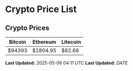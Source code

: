 # Crypto Price List

## Crypto Prices
| Bitcoin | Ethereum | Litecoin |
| ------- | -------- | -------- |
| $94393 | $1804.95 | $82.66 |
**Last Updated:** 2025-05-06 04:11 UTC
**Last Updated:** $DATE$
